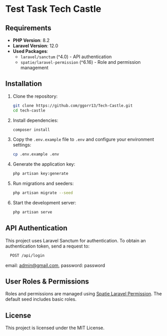 # Test Task Tech Castle

## Requirements

- **PHP Version**: 8.2
- **Laravel Version**: 12.0
- **Used Packages**:
    - `laravel/sanctum` (^4.0) - API authentication
    - `spatie/laravel-permission` (^6.16) - Role and permission management

## Installation

1. Clone the repository:
   ```sh
   git clone https://github.com/ggorr13/Tech-Castle.git
   cd tech-castle
   ```

2. Install dependencies:
   ```sh
   composer install
   ```

3. Copy the `.env.example` file to `.env` and configure your environment settings:
   ```sh
   cp .env.example .env
   ```

4. Generate the application key:
   ```sh
   php artisan key:generate
   ```

5. Run migrations and seeders:
   ```sh
   php artisan migrate --seed
   ```

6. Start the development server:
   ```sh
   php artisan serve
   ```
   

## API Authentication

This project uses Laravel Sanctum for authentication. To obtain an authentication token, send a request to:
```sh
  POST /api/login
```
email: admin@gmail.com, password: password

## User Roles & Permissions

Roles and permissions are managed using [Spatie Laravel Permission](https://spatie.be/docs/laravel-permission/v6/introduction). The default seed includes basic roles.

## License

This project is licensed under the MIT License.

